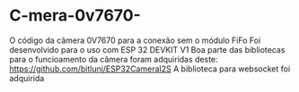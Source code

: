 # C-mera-0v7670-
O código da câmera 0V7670 para a conexão sem o módulo FiFo
Foi desenvolvido para o uso com ESP 32 DEVKIT V1
Boa parte das bibliotecas para o funcioamento da câmera foram adquiridas deste: https://github.com/bitluni/ESP32CameraI2S
A biblioteca para websocket foi adquirida 
